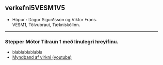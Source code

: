 ## verkefni5VESM1V5

- Hópur : Dagur Sigurðsson og Viktor Frans. <br> VESM1, Tölvubraut, Tækniskólinn.

---

### Stepper Mótor Tilraun 1 með línulegri hreyifinu.
- blablablablabla
- [Myndband af virkni (youtube)](linkur)
